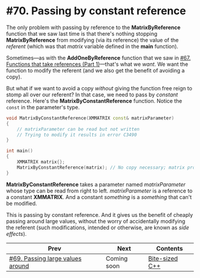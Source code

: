 # #70. Passing by constant reference

The only problem with passing by reference to the **MatrixByReference** function that we saw last time is that there's nothing stopping **MatrixByReference** from modifying (via its reference) the value of the *referent* (which was that *matrix* variable defined in the **main** function).

Sometimes&mdash;as with the **AddOneByReference** function that we saw in [#67. Functions that take references (Part 1)](067.md)&mdash;that's what we *want*. We want the function to modify the referent (and we also get the benefit of avoiding a copy).

But what if we want to avoid a copy *without* giving the function free reign to stomp all over our referent? In that case, we need to pass by *constant* reference. Here's the **MatrixByConstantReference** function. Notice the `const` in the parameter's type.

```cpp
void MatrixByConstantReference(XMMATRIX const& matrixParameter)
{
    // matrixParameter can be read but not written
    // Trying to modify it results in error C3490
}

int main()
{
    XMMATRIX matrix{};
    MatrixByConstantReference(matrix); // No copy necessary; matrix protected from modification
}
```

**MatrixByConstantReference** takes a parameter named *matrixParameter* whose type can be read from right to left. *matrixParameter* is a reference to a constant **XMMATRIX**. And a constant *something* is a *something* that can't be modified.

This is passing by constant reference. And it gives us the benefit of cheaply passing around large values, without the worry of accidentally modifying the referent (such modifications, intended or otherwise, are known as *side effects*).

|Prev|Next|Contents|
|-|-|-|
|[#69. Passing large values around](069.md)|Coming soon|[Bite-sized C++](../README.md)|
